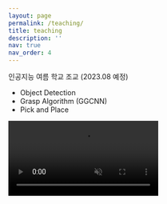 ```yaml
---
layout: page
permalink: /teaching/
title: teaching
description: ''
nav: true
nav_order: 4
---
```



인공지능 여름 학교 조교 (2023.08 예정)
- Object Detection
- Grasp Algorithm (GGCNN)
- Pick and Place
<video muted autoplay loop>
      <source src="../assets/videos/pickplace.mp4" type="video/mp4">
</video>
